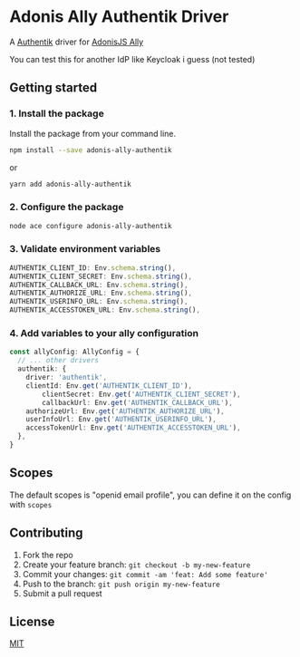 # Adonis Ally Authentik Driver

A [Authentik](https://goauthentik.io/) driver for [AdonisJS Ally](https://docs.adonisjs.com/guides/auth/social)

You can test this for another IdP like Keycloak i guess (not tested)
## Getting started

### 1. Install the package

Install the package from your command line.

```bash
npm install --save adonis-ally-authentik
```

or

```bash
yarn add adonis-ally-authentik
```

### 2. Configure the package

```bash
node ace configure adonis-ally-authentik
```

### 3. Validate environment variables

```ts
AUTHENTIK_CLIENT_ID: Env.schema.string(),
AUTHENTIK_CLIENT_SECRET: Env.schema.string(),
AUTHENTIK_CALLBACK_URL: Env.schema.string(),
AUTHENTIK_AUTHORIZE_URL: Env.schema.string(),
AUTHENTIK_USERINFO_URL: Env.schema.string(),
AUTHENTIK_ACCESSTOKEN_URL: Env.schema.string(),
```

### 4. Add variables to your ally configuration

```ts
const allyConfig: AllyConfig = {
  // ... other drivers
  authentik: {
    driver: 'authentik',
    clientId: Env.get('AUTHENTIK_CLIENT_ID'),
		clientSecret: Env.get('AUTHENTIK_CLIENT_SECRET'),
		callbackUrl: Env.get('AUTHENTIK_CALLBACK_URL'),
    authorizeUrl: Env.get('AUTHENTIK_AUTHORIZE_URL'),
    userInfoUrl: Env.get('AUTHENTIK_USERINFO_URL'),
    accessTokenUrl: Env.get('AUTHENTIK_ACCESSTOKEN_URL'),
  },
}
```

## Scopes

The default scopes is "openid email profile", you can define it on the config with `scopes`

## Contributing

1. Fork the repo
2. Create your feature branch: `git checkout -b my-new-feature`
3. Commit your changes: `git commit -am 'feat: Add some feature'`
4. Push to the branch: `git push origin my-new-feature`
5. Submit a pull request

## License

[MIT](LICENSE)

